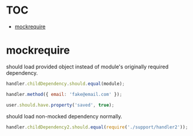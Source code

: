 # TOC
   - [mockrequire](#mockrequire)
<a name=""></a>
 
<a name="mockrequire"></a>
# mockrequire
should load provided object instead of module's originally required dependency.

```js
handler.childDependency.should.equal(module);

handler.method({ email: 'fake@email.com' });

user.should.have.property('saved', true);
```

should load non-mocked dependency normally.

```js
handler.childDependency2.should.equal(require('./support/handler2'));
```

